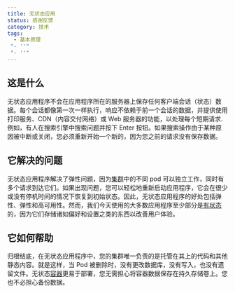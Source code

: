 ```yaml
---
title: 无状态应用
status: 感谢反馈
category: 技术
tags:
  - 基本原理
 "- ''"
 "- ''"
---
```


## 这是什么

无状态应用程序不会在应用程序所在的服务器上保存任何客户端会话（状态）数据。每个会话都像第一次一样执行，响应不依赖于前一个会话的数据，并提供使用打印服务、CDN（内容交付网络）或 Web 服务器的功能，以处理每个短期请求.例如，有人在搜索引擎中搜索问题并按下 Enter 按钮。如果搜索操作由于某种原因被中断或关闭，您必须重新开始一个新的，因为您之前的请求没有保存数据。

## 它解决的问题

无状态应用程序解决了弹性问题，因为[集群](/cluster/)中的不同 pod 可以独立工作，同时有多个请求到达它们。如果出现问题，您可以轻松地重新启动应用程序，它会在很少或没有停机时间的情况下恢复到初始状态。因此，无状态应用程序的好处包括弹性、弹性和高可用性。然而，我们今天使用的大多数应用程序至少部分是[有状态](/stateful-apps/)的，因为它们存储诸如偏好和设置之类的东西以改善用户体验。

## 它如何帮助

归根结底，在无状态应用程序中，您的集群唯一负责的是托管在其上的代码和其他静态内容。就是这样，当 Pod 被删除时，没有更改数据库，没有写入，也没有遗留文件。无状态[容器](/container/)更易于部署，您无需担心将容器数据保存在持久存储卷上。您也不必担心备份数据。
